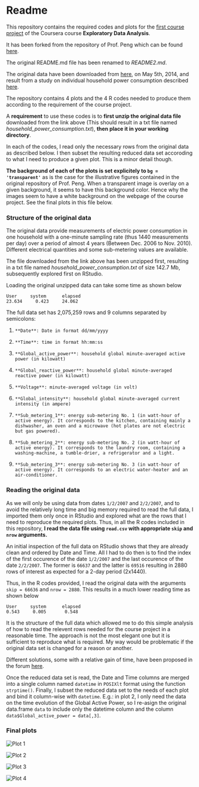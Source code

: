 Readme
======

This repository contains the required codes and plots for the [first course project](https://class.coursera.org/exdata-002/human_grading/view/courses/972082/assessments/3/submissions) of the Coursera course **Exploratory Data Analysis**.

It has been forked from the repository of Prof. Peng which can be found [here](https://github.com/rdpeng/ExData_Plotting1).

The original README.md file has been renamed to *README2.md*.

The original data have been downloaded from [here](https://d396qusza40orc.cloudfront.net/exdata%2Fdata%2Fhousehold_power_consumption.zip), on May 5th, 2014, and result from a study on individual household power consumption described [here](https://archive.ics.uci.edu/ml/datasets/Individual+household+electric+power+consumption).

The repository contains 4 plots and the 4 R codes needed to produce them according to the requirement of the course project.

A **requirement** to use these codes is to **first unzip the original data file** downloaded from the link above (This should result in a txt file named *household_power_consumption.txt*), **then place it in your working directory**.

In each of the codes, I read only the necessary rows from the original data as described below. I then subset the resulting reduced data set accoroding to what I need to produce a given plot. This is a minor detail though.

**The background of each of the plots is set explicitely to `bg = 'transparent'`** as is the case for the illustrative figures contained in the original repository of Prof. Peng. When a transparent image is overlay on a given background, it seems to have this background color. Hence why the images seem to have a white background on the webpage of the course project. See the final plots in this file below.

### Structure of the original data

The original data provide measurements of electric power consumption in one household with a one-minute sampling rate (thus 1440 measurements per day) over a period of almost 4 years (Between Dec. 2006 to Nov. 2010). Different electrical quantities and some sub-metering values are available.

The file downloaded from the link above has been unzipped first, resulting in a txt file named *household_power_consumption.txt* of size 142.7 Mb, subsequently explored first on RStudio.

Loading the original unzipped data can take some time as shown below 

```
User     system      elapsed
23.634     0.423     24.062
```

The full data set has 2,075,259 rows and 9 columns separated by semicolons: 

1.     **Date**: Date in format dd/mm/yyyy
2.     **Time**: time in format hh:mm:ss
3.     **Global_active_power**: household global minute-averaged active power (in kilowatt)
4.     **Global_reactive_power**: household global minute-averaged reactive power (in kilowatt)
5.     **Voltage**: minute-averaged voltage (in volt)
6.     **Global_intensity**: household global minute-averaged current intensity (in ampere)
7.     **Sub_metering_1**: energy sub-metering No. 1 (in watt-hour of active energy). It corresponds to the kitchen, containing mainly a dishwasher, an oven and a microwave (hot plates are not electric but gas powered).
8.     **Sub_metering_2**: energy sub-metering No. 2 (in watt-hour of active energy). It corresponds to the laundry room, containing a washing-machine, a tumble-drier, a refrigerator and a light.
9.     **Sub_metering_3**: energy sub-metering No. 3 (in watt-hour of active energy). It corresponds to an electric water-heater and an air-conditioner.


### Reading the original data

As we will only be using data from dates `1/2/2007` and `2/2/2007`, and to avoid the relatively long time and big memory required to read the full data,  I imported them only once in RStudio and explored what are the rows that I need to reproduce the required plots. Thus, in all the R codes included in this repository, **I read the data file using `read.csv` with appropriate `skip` and `nrow` arguments.** 

An initial inspection of the full data on RStudio shows that they are already clean and ordered by Date and Time. All I had to do then is to find the index of the first occurence of the date `1/2/2007` and the last occurence of the date `2/2/2007`. The former is `66637` and the latter is `69516` resulting in 2880 rows of interest as expected for a 2-day period (2x1440). 

Thus, in the R codes provided, I read the original data with the arguments `skip = 66636` and `nrow = 2880`. This results in a much lower reading time as shown below

```
User     system      elapsed
0.543     0.005       0.548
```

It is the structure of the full data which allowed me to do this simple analysis of how to read the relevent rows needed for the course project in a reasonable time. The approach is not the most elegant one but it is sufficient to reproduce what is required. My way would be problematic if the original data set is changed for a reason or another.

Different solutions, some with a relative gain of time, have been proposed in the forum [here](https://class.coursera.org/exdata-002/forum/thread?thread_id=19). 

Once the reduced data set is read, the Date and Time columns are merged into a single column named `datetime` in `POSIXlt` format using the function `strptime()`. Finally, I subset the reduced data set to the needs of each plot and bind it column-wise with `datetime`. E.g.: in plot 2, I only need the data on the time evolution of the Global Active Power, so I re-asign the original data.frame `data` to include only the datetime column and the column `data$Global_active_power = data[,3]`.

### Final plots

![Plot 1](plot1.png)

![Plot 2](plot2.png)

![Plot 3](plot3.png)

![Plot 4](plot4.png)



